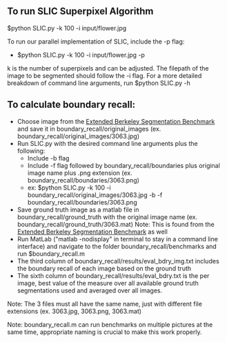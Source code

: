 ## To run SLIC Superpixel Algorithm
 
  $python SLIC.py -k 100 -i input/flower.jpg

To run our parallel implementation of SLIC, include the -p flag:
 - $python SLIC.py -k 100 -i input/flower.jpg -p
 
k is the number of superpixels and can be adjusted. The filepath of the image to be segmented should follow the -i flag. For a more detailed breakdown of command line arguments, run $python SLIC.py -h

## To calculate boundary recall:
 - Choose image from the [Extended Berkeley Segmentation Benchmark](https://github.com/davidstutz/extended-berkeley-segmentation-benchmark) and save it in boundary_recall/original_images (ex. boundary_recall/original_images/3063.jpg)
 - Run SLIC.py with the desired command line arguments plus the following:
   - Include -b flag
   - Include -f flag followed by boundary_recall/boundaries plus original image name plus .png extension (ex. boundary_recall/boundaries/3063.png)
   - ex: $python SLIC.py -k 100 -i boundary_recall/original_images/3063.jpg -b -f boundary_recall/boundaries/3063.png
 - Save ground truth image as a matlab file in boundary_recall/ground_truth with the original image name (ex. boundary_recall/ground_truth/3063.mat) Note: This is found from the [Extended Berkeley Segmentation Benchmark](https://github.com/davidstutz/extended-berkeley-segmentation-benchmark) as well
 - Run MatLab ("matlab -nodisplay" in terminal to stay in a command line interface) and navigate to the folder boundary_recall/benchmarks and run $boundary_recall.m
 - The third column of boundary_recall/results/eval_bdry_img.txt includes the boundary recall of each image based on the ground truth
 - The sixth column of boundary_recall/results/eval_bdry.txt is the per image, best value of the measure over all available ground truth segmentations used and averaged over all images. 
 
 Note: The 3 files must all have the same name, just with different file extensions (ex. 3063.jpg, 3063.png, 3063.mat)
 
 Note: boundary_recall.m can run benchmarks on multiple pictures at the same time, appropriate naming is crucial to make this work properly. 
